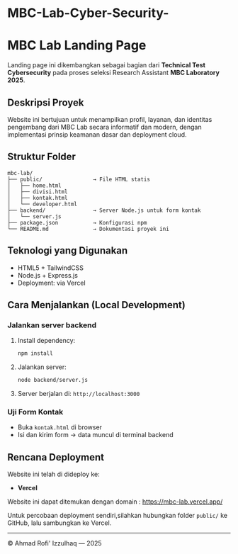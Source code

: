 # MBC-Lab-Cyber-Security-

# MBC Lab Landing Page

Landing page ini dikembangkan sebagai bagian dari **Technical Test Cybersecurity** pada proses seleksi Research Assistant **MBC Laboratory 2025**.

##  Deskripsi Proyek
Website ini bertujuan untuk menampilkan profil, layanan, dan identitas pengembang dari MBC Lab secara informatif dan modern, dengan implementasi prinsip keamanan dasar dan deployment cloud.

##  Struktur Folder
```
mbc-lab/
├── public/                → File HTML statis
│   ├── home.html
│   ├── divisi.html
│   ├── kontak.html
│   └── developer.html
├── backend/               → Server Node.js untuk form kontak
│   └── server.js
├── package.json           → Konfigurasi npm
└── README.md              → Dokumentasi proyek ini
```

##  Teknologi yang Digunakan
- HTML5 + TailwindCSS
- Node.js + Express.js
- Deployment: via Vercel 

##  Cara Menjalankan (Local Development)
### Jalankan server backend
1. Install dependency:
   ```bash
   npm install
   ```
2. Jalankan server:
   ```bash
   node backend/server.js
   ```
3. Server berjalan di: `http://localhost:3000`

### Uji Form Kontak
- Buka `kontak.html` di browser
- Isi dan kirim form → data muncul di terminal backend

##  Rencana Deployment
Website ini telah di dideploy ke:
- **Vercel**

Website ini dapat ditemukan dengan domain : https://mbc-lab.vercel.app/

Untuk percobaan deployment sendiri,silahkan hubungkan folder `public/` ke GitHub, lalu sambungkan ke Vercel.

---

© Ahmad Rofi' Izzulhaq — 2025
